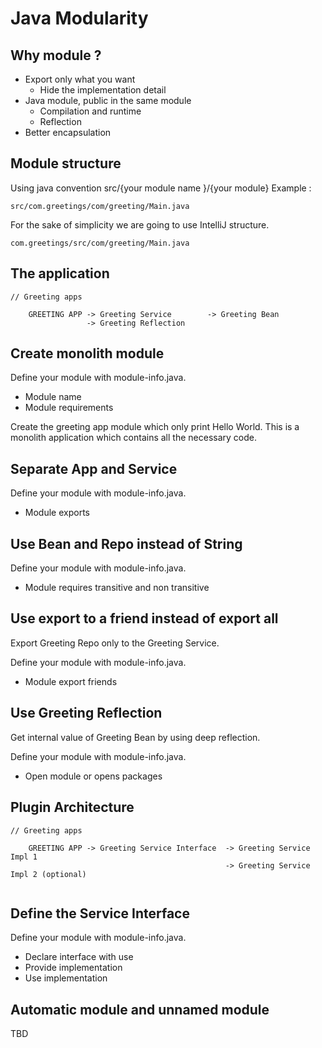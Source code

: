 # Java Modularity

## Why module ?

* Export only what you want
    * Hide the implementation detail 
* Java module, public in the same module
    * Compilation and runtime 
    * Reflection
* Better encapsulation     

## Module structure

Using java convention src/{your module name }/{your module}
Example :

    src/com.greetings/com/greeting/Main.java
    
For the sake of simplicity we are going to use IntelliJ structure.    
 
    com.greetings/src/com/greeting/Main.java
    

## The application

```
// Greeting apps

    GREETING APP -> Greeting Service        -> Greeting Bean
                 -> Greeting Reflection                     

```

## Create monolith module

Define your module with module-info.java.
* Module name
* Module requirements


Create the greeting app module which only print Hello World.
This is a monolith application which contains all the necessary code.

## Separate App and Service


Define your module with module-info.java.
* Module exports

## Use Bean and Repo instead of String

Define your module with module-info.java.
* Module requires transitive and non transitive



## Use export to a friend instead of export all

Export Greeting Repo only to the Greeting Service.

Define your module with module-info.java.
* Module export friends

## Use Greeting Reflection

Get internal value of Greeting Bean by using deep reflection.

Define your module with module-info.java.
* Open module or opens packages

## Plugin Architecture

```
// Greeting apps

    GREETING APP -> Greeting Service Interface  -> Greeting Service Impl 1
                                                -> Greeting Service Impl 2 (optional)
                 

``` 

## Define the Service Interface

Define your module with module-info.java.
* Declare interface with use
* Provide implementation
* Use implementation


## Automatic module and unnamed module

TBD












